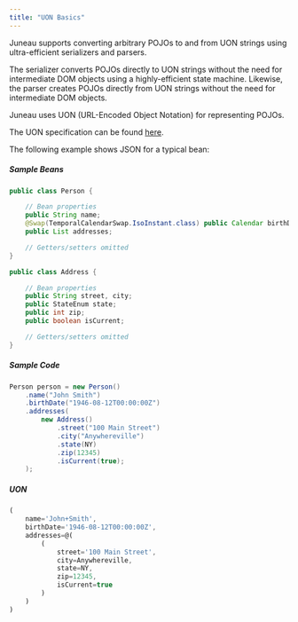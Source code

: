 ```yaml
---
title: "UON Basics"
---
```


Juneau supports converting arbitrary POJOs to and from UON strings using ultra-efficient serializers and parsers.

The serializer converts POJOs directly to UON strings without the need for intermediate DOM objects using a
highly-efficient state machine.
Likewise, the parser creates POJOs directly from UON strings without the need for intermediate DOM objects.

Juneau uses UON (URL-Encoded Object Notation) for representing POJOs.

The UON specification can be found [here](/img/doc-files/rfc_uon.txt).

The following example shows JSON for a typical bean:

##### Sample Beans

```java
public class Person {

    // Bean properties
    public String name;
    @Swap(TemporalCalendarSwap.IsoInstant.class) public Calendar birthDate;
    public List addresses;

    // Getters/setters omitted
}

public class Address {

    // Bean properties
    public String street, city;
    public StateEnum state;
    public int zip;
    public boolean isCurrent;

    // Getters/setters omitted
}
```

##### Sample Code

```java
Person person = new Person()
    .name("John Smith")
    .birthDate("1946-08-12T00:00:00Z")
    .addresses(
        new Address()
            .street("100 Main Street")
            .city("Anywhereville")
            .state(NY)
            .zip(12345)
            .isCurrent(true);
    );
```

##### UON

```javascript
(
    name='John+Smith',
    birthDate='1946-08-12T00:00:00Z',
    addresses=@(
        (
            street='100 Main Street',
            city=Anywhereville,
            state=NY,
            zip=12345,
            isCurrent=true
        )
    )
)
```
